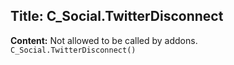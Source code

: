 ## Title: C_Social.TwitterDisconnect

**Content:**
Not allowed to be called by addons.
`C_Social.TwitterDisconnect()`